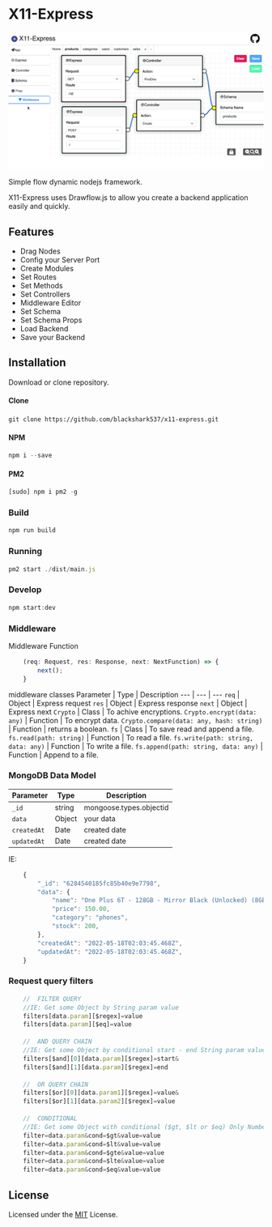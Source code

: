 # X11-Express

![Demo](https://github.com/blackshark537/x11-express/raw/master/public/demo.png)

Simple flow dynamic nodejs framework.

X11-Express uses Drawflow.js to allow you create a backend application easily and quickly.

## Features
- Drag Nodes
- Config your Server Port
- Create Modules
- Set Routes
- Set Methods
- Set Controllers
- Middleware Editor
- Set Schema
- Set Schema Props
- Load Backend
- Save your Backend

## Installation
Download or clone repository.

#### Clone
`git clone https://github.com/blackshark537/x11-express.git`

#### NPM
```javascript
npm i --save
```

#### PM2
```javascript
[sudo] npm i pm2 -g
```
### Build
```javascript
npm run build
```

### Running
```javascript
pm2 start ./dist/main.js
```

### Develop
```javascript
npm start:dev
```

### Middleware
Middleware Function
```javascript
    (req: Request, res: Response, next: NextFunction) => {
        next();
    }
```

middleware classes
Parameter | Type | Description
--- | --- | ---
`req` | Object | Express request
`res` | Object | Express response
`next` | Object | Express next
`Crypto` | Class | To achive encryptions.
`Crypto.encrypt(data: any)` | Function | To encrypt data.
`Crypto.compare(data: any, hash: string)` | Function | returns a boolean.
`fs` | Class | To save read and append a file.
`fs.read(path: string)` | Function | To read a file.
`fs.write(path: string, data: any)` | Function | To write a file.
`fs.append(path: string, data: any)` | Function | Append to a file.

### MongoDB Data Model
Parameter | Type | Description
--- | --- | ---
`_id` | string | mongoose.types.objectid
`data` | Object | your data
`createdAt` | Date | created date 
`updatedAt` | Date | created date 

IE:
```javascript
    {
        "_id": "6284540185fc85b40e9e7798",
        "data": {
            "name": "One Plus 6T - 128GB - Mirror Black (Unlocked) (8GB RAM)",
            "price": 150.00,
            "category": "phones",
            "stock": 200,
        },
        "createdAt": "2022-05-18T02:03:45.468Z",
        "updatedAt": "2022-05-18T02:03:45.468Z",
    }
```
### Request query filters
```javascript
    //  FILTER QUERY
    //IE: Get some Object by String param value
    filters[data.param][$regex]=value
    filters[data.param][$eq]=value
    
    //  AND QUERY CHAIN
    //IE: Get some Object by conditional start - end String param value
    filters[$and][0][data.param][$regex]=start&
    filters[$and][1][data.param][$regex]=end

    //  OR QUERY CHAIN
    filters[$or][0][data.param1][$regex]=value&
    filters[$or][1][data.param2][$regex]=value

    //  CONDITIONAL
    //IE: Get some Object with conditional ($gt, $lt or $eq) Only Numbers param value.
    filter=data.param&cond=$gt&value=value
    filter=data.param&cond=$lt&value=value
    filter=data.param&cond=$gte&value=value
    filter=data.param&cond=$lte&value=value
    filter=data.param&cond=$eq&value=value
```

## License

Licensed under the [MIT](LICENSE) License.
